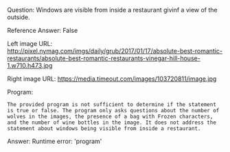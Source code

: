 Question: Windows are visible from inside a restaurant givinf a view of the outside.

Reference Answer: False

Left image URL: http://pixel.nymag.com/imgs/daily/grub/2017/01/17/absolute-best-romantic-restaurants/absolute-best-romantic-restaurants-vinegar-hill-house-1.w710.h473.jpg

Right image URL: https://media.timeout.com/images/103720811/image.jpg

Program:

```
The provided program is not sufficient to determine if the statement is true or false. The program only asks questions about the number of wolves in the images, the presence of a bag with Frozen characters, and the number of wine bottles in the image. It does not address the statement about windows being visible from inside a restaurant.
```
Answer: Runtime error: 'program'

